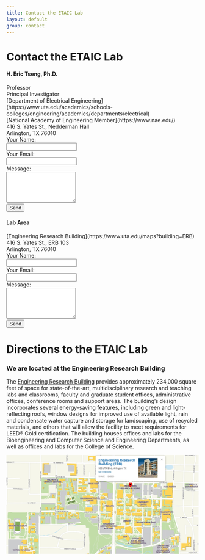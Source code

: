 ```yaml
---
title: Contact the ETAIC Lab
layout: default
group: contact
---
```


# Contact the ETAIC Lab

<div class="row">

<div class="col-md-4">

  <h4>H. Eric Tseng, Ph.D.</h4>
  Professor<br>
  Principal Investigator<br>
  [Department of Electrical Engineering](https://www.uta.edu/academics/schools-colleges/engineering/academics/departments/electrical)<br>
  [National Academy of Engineering Member](https://www.nae.edu/)<br>
  416 S. Yates St., Nedderman Hall<br>
  Arlington, TX 76010<br>

  <!-- 联系表单 -->
  <form action="https://formspree.io/f/mayzkxyz" method="POST">
    <label>Your Name:<br><input type="text" name="name" required></label><br>
    <label>Your Email:<br><input type="email" name="email" required></label><br>
    <label>Message:<br><textarea name="message" rows="5" required></textarea></label><br>
    <button type="submit">Send</button>
  </form>

</div>

<div class="col-md-4">

  <h4>Lab Area</h4>
  [Engineering Research Building](https://www.uta.edu/maps?building=ERB)<br>
  416 S. Yates St., ERB 103<br>
  Arlington, TX 76010<br>

  <!-- 这里也加一个表单 -->
  <form action="https://formspree.io/f/mayzkxyz" method="POST">
    <label>Your Name:<br><input type="text" name="name" required></label><br>
    <label>Your Email:<br><input type="email" name="email" required></label><br>
    <label>Message:<br><textarea name="message" rows="5" required></textarea></label><br>
    <button type="submit">Send</button>
  </form>

</div>

<div class="col-md-4"></div>
</div>


# Directions to the ETAIC Lab
### We are located at the Engineering Research Building
The [Engineering Research Building](https://www.uta.edu/maps?building=ERB) provides approximately 234,000 square feet of space for state-of-the-art, multidisciplinary research and teaching labs and classrooms, faculty and graduate student offices, administrative offices, conference rooms and support areas. The building’s design incorporates several energy-saving features, including green and light-reflecting roofs, window designs for improved use of available light, rain and condensate water capture and storage for landscaping, use of recycled materials, and others that will allow the facility to meet requirements for LEED® Gold certification. The building houses offices and labs for the Bioengineering and Computer Science and Engineering Departments, as well as offices and labs for the College of Science.

<img class="img-fluid" src="/static/img/map_to_ERB.png" alt="Map of Mission Bay">
